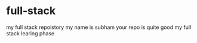 # full-stack
my full stack repoistory
my name is subham
your repo is quite good
my full stack 
learing phase

